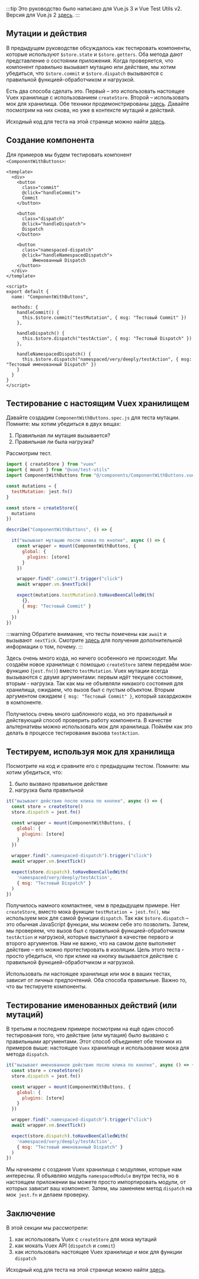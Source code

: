 :::tip Это руководство было написано для Vue.js 3 и Vue Test Utils v2.
Версия для Vue.js 2 [здесь](/ru).
:::

## Мутации и действия

В предыдущем руководстве обсуждалось как тестировать компоненты, которые используют `$store.state` и `$store.getters`. Оба метода дают представление о состоянии приложения. Когда проверяется, что компонент правильно вызывает мутацию или действие, мы хотим убедиться, что `$store.commit` и `$store.dispatch` вызываются с правильной функцией-обработчиком и нагрузкой.

Есть два способа сделать это. Первый – это использовать настоящее Vuex хранилище с использованием `createStore`. Второй – использовать мок для хранилища. Обе техники продемонстрированы [здесь](https://lmiller1990.github.io/vue-testing-handbook/v3/ru/vuex-in-components.html). Давайте посмотрим на них снова, но уже в контексте мутаций и действий.

Исходный код для теста на этой странице можно найти [здесь](https://github.com/lmiller1990/vue-testing-handbook/tree/master/demo-app-vue-3/tests/unit/ComponentWithButtons.spec.js).

## Создание компонента

Для примеров мы будем тестировать компонент `<ComponentWithButtons>`:

```vue
<template>
  <div>
    <button 
      class="commit" 
      @click="handleCommit">
      Commit
    </button>

    <button 
      class="dispatch" 
      @click="handleDispatch">
      Dispatch
    </button>

    <button 
      class="namespaced-dispatch" 
      @click="handleNamespacedDispatch">
          Именованный Dispatch
    </button>
  </div>
</template>

<script>
export default {
  name: "ComponentWithButtons",

  methods: {
    handleCommit() {
      this.$store.commit("testMutation", { msg: "Тестовый Commit" })
    },

    handleDispatch() {
      this.$store.dispatch("testAction", { msg: "Тестовый Dispatch" })
    },

    handleNamespacedDispatch() {
      this.$store.dispatch("namespaced/very/deeply/testAction", { msg: "Тестовый именованный Dispatch" })
    }
  }
}
</script>
```

## Тестирование с настоящим Vuex хранилищем

Давайте создадим `ComponentWithButtons.spec.js` для теста мутации. Помните: мы хотим убедиться в двух вещах: 

1. Правильная ли мутация вызывается?
2. Правильная ли была нагрузка?

Рассмотрим тест.

```js
import { createStore } from "vuex"
import { mount } from "@vue/test-utils"
import ComponentWithButtons from "@/components/ComponentWithButtons.vue"

const mutations = {
  testMutation: jest.fn()
}

const store = createStore({
  mutations
})

describe("ComponentWithButtons", () => {

  it("вызывает мутацию после клика по кнопке", async () => {
    const wrapper = mount(ComponentWithButtons, {
      global: {
        plugins: [store]
      }
    })

    wrapper.find(".commit").trigger("click")
    await wrapper.vm.$nextTick()    

    expect(mutations.testMutation).toHaveBeenCalledWith(
      {},
      { msg: "Тестовый Commit" }
    )
  })
})
```

:::warning
Обратите внимание, что тесты помечены как `await` и вызывают` nextTick`. Смотрите [здесь](/v3/ru/simulating-user-input.html#writing-the-test) для получения дополнительной информации о том, почему.
:::

Здесь очень много кода, но ничего особенного не происходит. Мы создаём новое хранилище с помощью `createStore` затем передаём мок-функцию (`jest.fn()`) вместо `testMutation`. Vuex мутации всегда вызываются с двумя аргументами: первым идёт текущее состояние, вторым - нагрузка. Так как мы не объявляли никакого состояния для хранилища, ожидаем, что вызов был с пустым объектом. Вторым аргументом ожидаем `{ msg: "Тестовый Commit" }`, который захардкожен в компоненте.

Получилось очень много шаблонного кода, но это правильный и действующий способ проверить работу компонента. В качестве альтернативы можно использовать мок для хранилища. Поймём как это делать в процессе тестирования вызова `testAction`.

## Тестируем, используя мок для хранилища

Посмотрите на код и сравните его с предыдущим тестом. Помните: мы хотим убедиться, что:

1. было вызвано правильное действие
2. нагрузка была правильной

```js
it("вызывает действие после клика по кнопке", async () => {
  const store = createStore()
  store.dispatch = jest.fn()

  const wrapper = mount(ComponentWithButtons, {
    global: {
      plugins: [store]
    }
  })

  wrapper.find(".namespaced-dispatch").trigger("click")
  await wrapper.vm.$nextTick()

  expect(store.dispatch).toHaveBeenCalledWith(
    'namespaced/very/deeply/testAction',
    { msg: "Тестовый Dispatch" }
  )
})
```

Получилось намного компактнее, чем в предыдущем примере. Нет `createStore`, вместо мока функции `testMutation = jest.fn()`, мы используем мок для самой функции `dispatch`. Так как `$store.dispatch` – это обычная JavaScript функции, мы можем себе это позволить. Затем, мы проверяем, что вызов был с правильной функцией-обработчиком `testAction` и нагрузкой, которые выступают в качестве первого и второго аргументов. Нам не важно, что на самом деле выполняет действие – его можно протестировать в изоляции. Цель этого теста - просто убедиться, что при клике на кнопку вызывается действие с правильной функцией-обработчиком и нагрузкой.

Использовать ли настоящее хранилище или мок в ваших тестах, зависит от личных предпочтений. Оба способа правильные. Важно то, что вы тестируете компоненты.

## Тестирование именованных действий (или мутаций)

В третьем и последнем примере посмотрим на ещё один способ тестирования того, что действие (или мутация) было вызвано с правильными аргументами. Этот способ объединяет обе техники из примеров выше: настоящее `Vuex` хранилище и использование мока для метода `dispatch`.

```js
it("вызывает именованное действие после клика по кнопке", async () => {
  const store = createStore()
  store.dispatch = jest.fn()

  const wrapper = mount(ComponentWithButtons, {
    global: {
      plugins: [store]
    }
  })

  wrapper.find(".namespaced-dispatch").trigger("click")
  await wrapper.vm.$nextTick()

  expect(store.dispatch).toHaveBeenCalledWith(
    'namespaced/very/deeply/testAction',
    { msg: "Тестовый именованный Dispatch" }
  )
})
```

Мы начинаем с создания Vuex хранилища с модулями, которые нам интересны. Я объявляю модуль `namespacedModule` внутри теста, но в настоящем приложении вы можете просто импортировать модули, от которых зависит ваш компонент. Затем, мы заменяем метод `dispatch` на мок` jest.fn` и делаем проверку.
 

## Заключение


В этой секции мы рассмотрели:

1. как использовать Vuex с `createStore` для мока мутаций
2. как мокать Vuex API (`dispatch` и `commit`)
3. как использовать настоящее Vuex хранилище и мок для функции `dispatch`

Исходный код для теста на этой странице можно найти [здесь](https://github.com/lmiller1990/vue-testing-handbook/tree/master/demo-app-vue-3/tests/unit/ComponentWithButtons.spec.js).
